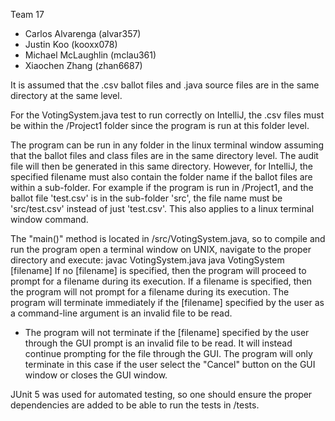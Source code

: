 Team 17

- Carlos Alvarenga (alvar357)
- Justin Koo (kooxx078)
- Michael McLaughlin (mclau361)
- Xiaochen Zhang (zhan6687)

It is assumed that the .csv ballot files and .java source files are in the same directory at the same level.

For the VotingSystem.java test to run correctly on IntelliJ, the .csv files must be within the /Project1 folder since the program is run at this folder level.

The program can be run in any folder in the linux terminal window assuming that the ballot files and class files are in the same directory level. The audit file will then be generated in this same directory. However, for IntelliJ, the specified filename must also contain the folder name if the ballot files are within a sub-folder. For example if the program is run in /Project1, and the ballot file 'test.csv' is in the sub-folder 'src', the file name must be 'src/test.csv' instead of just 'test.csv'. This also applies to a linux terminal window command.

The "main()" method is located in /src/VotingSystem.java, so to compile and run the program open a terminal window on UNIX, navigate to the proper directory and execute:
    javac VotingSystem.java
    java VotingSystem [filename]
If no [filename] is specified, then the program will proceed to prompt for a filename during its execution.
If a filename is specified, then the program will not prompt for a filename during its execution.
The program will terminate immediately if the [filename] specified by the user as a command-line argument is an invalid file to be read.
- The program will not terminate if the [filename] specified by the user through the GUI prompt is an invalid file to be read. It will instead continue prompting for the file through the GUI. The program will only terminate in this case if the user select the "Cancel" button on the GUI window or closes the GUI window.

JUnit 5 was used for automated testing, so one should ensure the proper dependencies are added to be able to run the tests in /tests.
